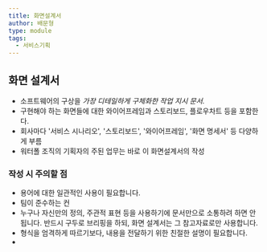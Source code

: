 ```yaml
---
title: 화면설계서
author: 배문형
type: module
tags:
  - 서비스기획
---
```


## 화면 설계서

- 소프트웨어의 구상을 *가장 디테일하게 구체화한 작업 지시 문서.* 
- 구현해야 하는 화면들에 대한 와이어프레임과 스토리보드, 플로우차트 등을 포함한다. 
- 회사마다 '서비스 시나리오', '스토리보드', '와이어프레임', '화면 명세서' 등 다양하게 부름
- 워터폴 조직의 기획자의 주된 업무는 바로 이 화면설계서의 작성

### 작성 시 주의할 점

- 용어에 대한 일관적인 사용이 필요합니다.
- 팀이 준수하는 컨
- 누구나 자신만의 정의, 주관적 표현 등을 사용하기에 문서만으로 소통하려 하면 안됩니다. 반드시 구두로 브리핑을 하되, 화면 설계서는 그 참고자료로만 사용합니다.
- 형식을 엄격하게 따르기보다, 내용을 전달하기 위한 친절한 설명이 필요합니다.
- 
